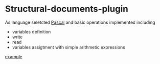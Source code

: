 # Structural-documents-plugin
As language seletcted [Pascal](https://en.wikipedia.org/wiki/Pascal_(programming_language))  and basic operations implemented including
* variables definition
* write
* read
* variables assigtment with simple arithmetic expressions
 
 [example](https://github.com/Ditmarscehen/Structural-documents-plugin/blob/master/example.pascal)

